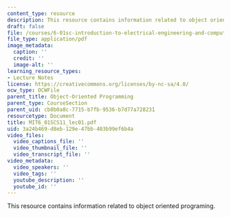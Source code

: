 ```yaml
---
content_type: resource
description: This resource contains information related to object oriented programing.
draft: false
file: /courses/6-01sc-introduction-to-electrical-engineering-and-computer-science-i-spring-2011/3a24b469d8eb129e47bb403b99ef6b4a_MIT6_01SCS11_lec01.pdf
file_type: application/pdf
image_metadata:
  caption: ''
  credit: ''
  image-alt: ''
learning_resource_types:
- Lecture Notes
license: https://creativecommons.org/licenses/by-nc-sa/4.0/
ocw_type: OCWFile
parent_title: Object-Oriented Programming
parent_type: CourseSection
parent_uid: cb0b0a8c-7715-b7fb-9536-b7d77a728231
resourcetype: Document
title: MIT6_01SCS11_lec01.pdf
uid: 3a24b469-d8eb-129e-47bb-403b99ef6b4a
video_files:
  video_captions_file: ''
  video_thumbnail_file: ''
  video_transcript_file: ''
video_metadata:
  video_speakers: ''
  video_tags: ''
  youtube_description: ''
  youtube_id: ''
---
```

This resource contains information related to object oriented programing.